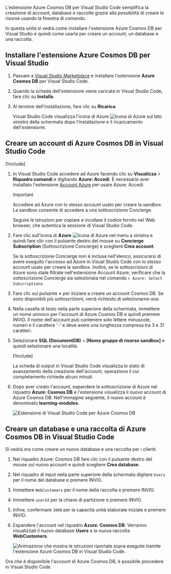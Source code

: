 L'estensione Azure Cosmos DB per Visual Studio Code semplifica la creazione di account, database e raccolte grazie alla possibilità di creare le risorse usando la finestra di comando.

In questa unità si vedrà come installare l'estensione Azure Cosmos DB per Visual Studio e quindi come usarla per creare un account, un database e una raccolta.

## <a name="install-the-azure-cosmos-db-extension-for-visual-studio"></a>Installare l'estensione Azure Cosmos DB per Visual Studio

1. Passare a [Visual Studio Marketplace](https://marketplace.visualstudio.com/items?itemName=ms-azuretools.vscode-cosmosdb) e installare l'estensione **Azure Cosmos DB** per Visual Studio Code.

1. Quando la scheda dell'estensione viene caricata in Visual Studio Code, fare clic su **Installa**.

1. Al termine dell'installazione, fare clic su **Ricarica**.

    Visual Studio Code visualizza l'icona di Azure ![Icona di Azure](../media/2-setup/visual-studio-code-explorer-icon.png) sul lato sinistro della schermata dopo l'installazione e il ricaricamento dell'estensione.

## <a name="create-an-azure-cosmos-db-account-in-visual-studio-code"></a>Creare un account di Azure Cosmos DB in Visual Studio Code

[!include[](../../../includes/azure-sandbox-activate.md)]

1. In Visual Studio Code accedere ad Azure facendo clic su **Visualizza** > **Riquadro comandi** e digitando **Azure: Accedi**. È necessario aver installato l'estensione [Account Azure](https://marketplace.visualstudio.com/items?itemName=ms-vscode.azure-account) per usare Azure: Accedi.

    > [!IMPORTANT]
    > Accedere ad Azure con lo stesso account usato per creare la sandbox. La sandbox consente di accedere a una sottoscrizione Concierge.

    Seguire le istruzioni per copiare e incollare il codice fornito nel Web browser, che autentica la sessione di Visual Studio Code.

1. Fare clic sull'icona di **Azure** ![Icona di Azure](../media/2-setup/visual-studio-code-explorer-icon.png) nel menu a sinistra e quindi fare clic con il pulsante destro del mouse su **Concierge Subscription** (Sottoscrizione Concierge) e scegliere **Crea account**.

    Se la sottoscrizione Concierge non è inclusa nell'elenco, assicurarsi di avere eseguito l'accesso ad Azure in Visual Studio Code con lo stesso account usato per creare la sandbox. Inoltre, se le sottoscrizioni di Azure sono state filtrate nell'estensione Account Azure, verificare che la sottoscrizione Concierge sia selezionata nel comando `> Azure: Select Subscriptions`.

1. Fare clic sul pulsante __+__ per iniziare a creare un account Cosmos DB. Se sono disponibili più sottoscrizioni, verrà richiesto di selezionarne una.

1. Nella casella di testo nella parte superiore della schermata, immettere un nome univoco per l'account di Azure Cosmos DB e quindi premere INVIO. Il nome dell'account può contenere solo lettere minuscole, numeri e il carattere '-' e deve avere una lunghezza compresa tra 3 e 31 caratteri.

1. Selezionare **SQL (DocumentDB)** > **<rgn>[Nome gruppo di risorse sandbox]</rgn>** e quindi selezionare una località.

    [!include[](../../../includes/azure-sandbox-regions-first-mention-note-friendly.md)]

    La scheda di output in Visual Studio Code visualizza lo stato di avanzamento della creazione dell'account, operazione il cui completamento richiede alcuni minuti.

1. Dopo aver creato l'account, espandere la sottoscrizione di Azure nel riquadro **Azure: Cosmos DB** e l'estensione visualizza il nuovo account di Azure Cosmos DB. Nell'immagine seguente, il nuovo account è denominato **learning-modules**.

    ![Estensione di Visual Studio Code per Azure Cosmos DB](../media/2-setup/azure-cosmos-db-vs-code-extension.png)

## <a name="create-an-azure-cosmos-db-database-and-collection-in-visual-studio-code"></a>Creare un database e una raccolta di Azure Cosmos DB in Visual Studio Code

Si vedrà ora come creare un nuovo database e una raccolta per i clienti.

1. Nel riquadro Azure: Cosmos DB fare clic con il pulsante destro del mouse sul nuovo account e quindi scegliere **Crea database**.
1. Nel riquadro di input nella parte superiore della schermata digitare `Users` per il nome del database e premere INVIO.
1. Immettere `WebCustomers` per il nome della raccolta e premere INVIO.
1. Immettere `userId` per la chiave di partizione e premere INVIO.
1. Infine, confermare `1000` per la capacità unità elaborate iniziale e premere INVIO.
1. Espandere l'account nel riquadro **Azure: Cosmos DB**. Verranno visualizzati il nuovo database **Users** e la nuova raccolta **WebCustomers**.

    ![Animazione che mostra le istruzioni riportate sopra eseguite tramite l'estensione Azure Cosmos DB in Visual Studio Code.](../media/2-setup/vs-code-azure-cosmos-db-extension.gif)

Ora che è disponibile l'account di Azure Cosmos DB, è possibile procedere in Visual Studio Code.
